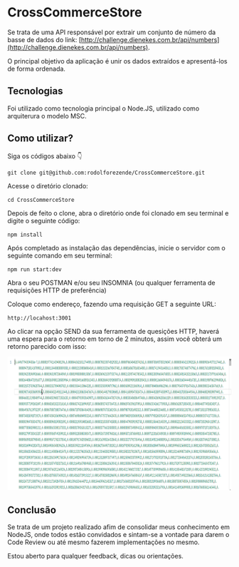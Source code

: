 # CrossCommerceStore

Se trata de uma API responsável por extrair um conjunto de número da basse de dados do link: [http://challenge.dienekes.com.br/api/numbers](http://challenge.dienekes.com.br/api/numbers).

O principal objetivo da aplicação é unir os dados extraídos e apresentá-los de forma ordenada.

## Tecnologias
Foi utilizado como tecnologia principal o Node.JS, utilizado como arquiterura o modelo MSC.

## Como utilizar?

Siga os códigos abaixo 👇 

```
git clone git@github.com:rodolforezende/CrossCommerceStore.git
```

Acesse o diretório clonado:

```
cd CrossCommerceStore
```

Depois de feito o clone, abra o diretório onde foi clonado em seu terminal e digite o seguinte código:

```
npm install
```

Após completado as instalação das dependências, inicie o servidor com o seguinte comando em seu terminal:

```
npm run start:dev
```

Abra o seu POSTMAN e/ou seu INSOMNIA (ou qualquer ferramenta de requisições HTTP de preferência)

Coloque como endereço, fazendo uma requisição GET a seguinte URL:

```
http://locahost:3001
```

Ao clicar na opção SEND da sua ferramenta de quesições HTTP, haverá uma espera para o retorno em torno de 2 minutos, assim você obterá um retorno parecido com isso:
<p align="center">
    <img height="300"src="./img/Captura de tela 2021-12-12 154752.png">
  </p>
  
## Conclusão

Se trata de um projeto realizado afim de consolidar meus conhecimento em NodeJS, onde todos estão convidados e sintam-se a vontade para darem o Code Review ou até mesmo fazerem implementações no mesmo.

Estou aberto para qualquer feedback, dicas ou orientações.
